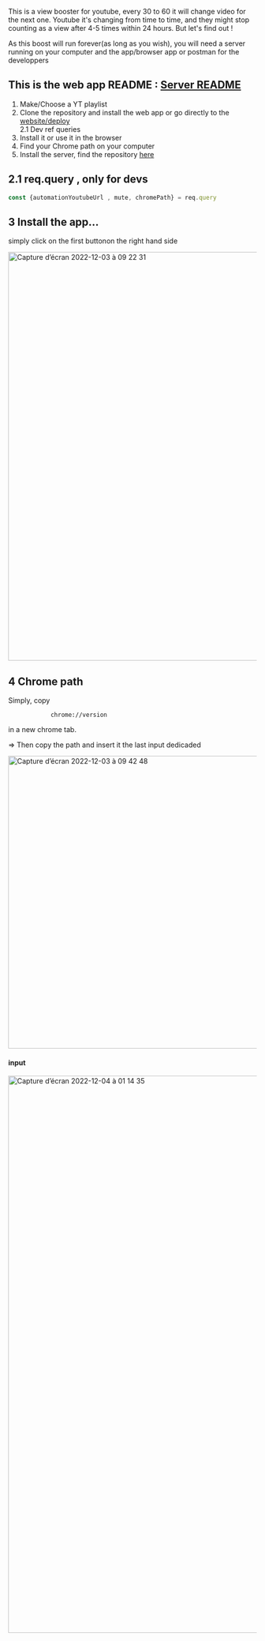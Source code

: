 This is a view booster for youtube, every 30 to 60 it will change video for the next one.
Youtube it's changing from time to time, 
and they might stop counting as a view after 4-5 times within 24 hours.
But let's find out !

As this boost will run forever(as long as you wish), you will need a server running on your computer 
and the app/browser app or postman for the developpers 

This is the web app README :  [Server README](https://github.com/voyagebagage/view-booster-server)
---

1. Make/Choose a YT playlist 
2. Clone the repository and install the web app or go directly to the [website/deploy](https://this-is-view-booster-yt.netlify.app/)<br/>
 2.1 Dev ref queries 
3. Install it or use it in the browser
4. Find your Chrome path on your computer
5. Install the server, find the repository [here]()


2.1 req.query , only for devs
---
```jsx
const {automationYoutubeUrl , mute, chromePath} = req.query
```
3 Install the app... 
---
simply click on the first buttonon the right hand side

<img width="828" alt="Capture d’écran 2022-12-03 à 09 22 31" src="https://user-images.githubusercontent.com/81431557/205454861-96ffef6e-9f62-43c4-8587-43a4494bd84d.png">

4 Chrome path
---
Simply, copy

                chrome://version
in a new chrome tab.

=> Then copy the path and insert it the last input dedicaded


<img width="593" alt="Capture d’écran 2022-12-03 à 09 42 48" src="https://user-images.githubusercontent.com/81431557/205454870-123befc1-1eab-468c-9b7f-10eb01e81888.png">

#### input
<img width="1129" alt="Capture d’écran 2022-12-04 à 01 14 35" src="https://user-images.githubusercontent.com/81431557/205455741-faa21bc9-711f-42c8-90a2-bb4ad3b9d736.png">

